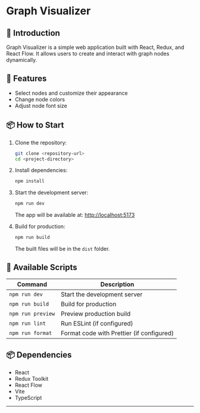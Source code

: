 # Graph Visualizer

## 🚀 Introduction
Graph Visualizer is a simple web application built with React, Redux, and React Flow. It allows users to create and interact with graph nodes dynamically.

## 🎨 Features
- Select nodes and customize their appearance
- Change node colors
- Adjust node font size

## 📦 How to Start

1. Clone the repository:
   ```sh
   git clone <repository-url>
   cd <project-directory>
   ```

2. Install dependencies:
   ```sh
   npm install
   ```

3. Start the development server:
   ```sh
   npm run dev
   ```
   The app will be available at: [http://localhost:5173](http://localhost:5173)

4. Build for production:
   ```sh
   npm run build
   ```
   The built files will be in the `dist` folder.

## 📜 Available Scripts
| Command           | Description |
|------------------|-------------|
| `npm run dev`    | Start the development server |
| `npm run build`  | Build for production |
| `npm run preview`| Preview production build |
| `npm run lint`   | Run ESLint (if configured) |
| `npm run format` | Format code with Prettier (if configured) |

## 📦 Dependencies
- React
- Redux Toolkit
- React Flow
- Vite
- TypeScript 

---


